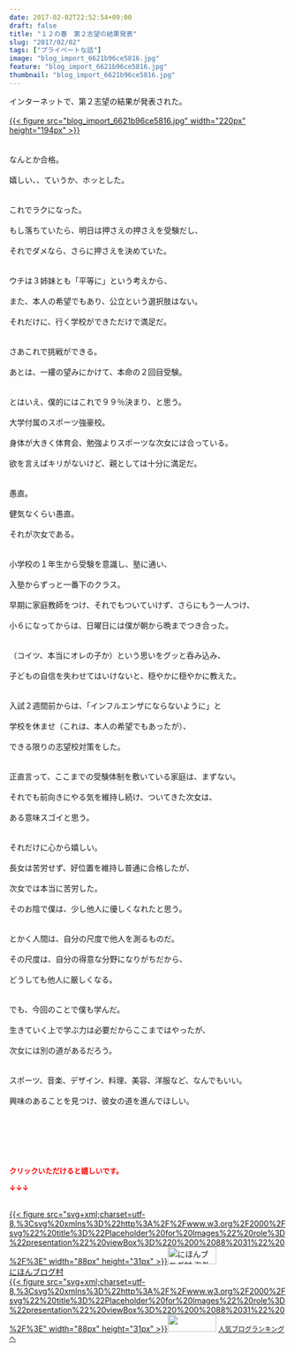 ```yaml
---
date: 2017-02-02T22:52:54+09:00
draft: false
title: "１２の春　第２志望の結果発表"
slug: "2017/02/02"
tags: ["プライベートな話"]
image: "blog_import_6621b96ce5816.jpg"
feature: "blog_import_6621b96ce5816.jpg"
thumbnail: "blog_import_6621b96ce5816.jpg"
---
```

<p>インターネットで、第２志望の結果が発表された。<br/><br/><a href="blog_import_6621b96e39b76.jpg">{{< figure src="blog_import_6621b96ce5816.jpg" width="220px" height="194px" >}}</a><br/><br/><br/>なんとか合格。<br/><br/>嬉しい、、ていうか、ホッとした。<br/><br/><br/>これでラクになった。<br/><br/>もし落ちていたら、明日は押さえの押さえを受験だし、<br/><br/>それでダメなら、さらに押さえを決めていた。<br/><br/><br/>ウチは３姉妹とも「平等に」という考えから、<br/><br/>また、本人の希望でもあり、公立という選択肢はない。<br/><br/>それだけに、行く学校ができただけで満足だ。<br/><br/><br/>さあこれで挑戦ができる。<br/><br/>あとは、一縷の望みにかけて、本命の２回目受験。<br/><br/><br/>とはいえ、僕的にはこれで９９％決まり、と思う。<br/><br/>大学付属のスポーツ強豪校。<br/><br/>身体が大きく体育会、勉強よりスポーツな次女には合っている。<br/><br/>欲を言えばキリがないけど、親としては十分に満足だ。<br/><br/><br/>愚直。<br/><br/>健気なくらい愚直。<br/><br/>それが次女である。<br/><br/><br/>小学校の１年生から受験を意識し、塾に通い、<br/><br/>入塾からずっと一番下のクラス。<br/><br/>早期に家庭教師をつけ、それでもついていけず、さらにもう一人つけ、<br/><br/>小６になってからは、日曜日には僕が朝から晩までつき合った。<br/><br/><br/>（コイツ、本当にオレの子か）という思いをグッと呑み込み、<br/><br/>子どもの自信を失わせてはいけないと、穏やかに穏やかに教えた。<br/><br/><br/>入試２週間前からは、「インフルエンザにならないように」と<br/><br/>学校を休ませ（これは、本人の希望でもあったが）、<br/><br/>できる限りの志望校対策をした。<br/><br/><br/>正直言って、ここまでの受験体制を敷いている家庭は、まずない。<br/><br/>それでも前向きにやる気を維持し続け、ついてきた次女は、<br/><br/>ある意味スゴイと思う。<br/><br/><br/>それだけに心から嬉しい。<br/><br/>長女は苦労せず、好位置を維持し普通に合格したが、<br/><br/>次女では本当に苦労した。<br/><br/>そのお陰で僕は、少し他人に優しくなれたと思う。<br/><br/><br/>とかく人間は、自分の尺度で他人を測るものだ。<br/><br/>その尺度は、自分の得意な分野になりがちだから、<br/><br/>どうしても他人に厳しくなる。<br/><br/><br/>でも、今回のことで僕も学んだ。<br/><br/>生きていく上で学ぶ力は必要だからここまではやったが、<br/><br/>次女には別の道があるだろう。<br/><br/><br/>スポーツ、音楽、デザイン、料理、美容、洋服など、なんでもいい。<br/><br/>興味のあることを見つけ、彼女の道を進んでほしい。</p><p> </p><p> </p> <p><font color="#ff0000" size="2"><strong>クリックいただけると嬉しいです。</strong></font></p><p><font color="#ff0000" size="2"><strong>↓↓↓</strong></font></p><p><br/><a href="ranking.html?p_cid=01260127" target="_blank">{{< figure src="svg+xml;charset=utf-8,%3Csvg%20xmlns%3D%22http%3A%2F%2Fwww.w3.org%2F2000%2Fsvg%22%20title%3D%22Placeholder%20for%20Images%22%20role%3D%22presentation%22%20viewBox%3D%220%200%2088%2031%22%20%2F%3E" width="88px" height="31px" >}}<noscript><img alt="にほんブログ村 海外生活ブログ バリ島情報へ" border="0" height="31" src="https://img-proxy.blog-video.jp/images?url=http%3A%2F%2Foverseas.blogmura.com%2Fbali%2Fimg%2Fbali88_31.gif" width="88"></noscript></a><br/><a href="ranking.html?p_cid=01260127" target="_blank">にほんブログ村</a><br/><a href="link.php?1804582" title="人気ブログランキングへ">{{< figure src="svg+xml;charset=utf-8,%3Csvg%20xmlns%3D%22http%3A%2F%2Fwww.w3.org%2F2000%2Fsvg%22%20title%3D%22Placeholder%20for%20Images%22%20role%3D%22presentation%22%20viewBox%3D%220%200%2088%2031%22%20%2F%3E" width="88px" height="31px" >}}<noscript><img border="0" height="31" src="https://blog.with2.net/img/banner/banner_22.gif" width="88"></noscript></a> <a href="link.php?1804582" style="font-size: 12px;">人気ブログランキングへ</a></p>

